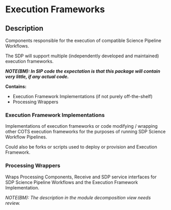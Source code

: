 # Execution Frameworks

## Description

Components responsible for the execution of compatible Science Pipeline
Workflows.

The SDP will support multiple (independently developed and maintained)
execution frameworks.

***NOTE(BM): In SIP code the expectation is that this package will contain
very little, if any actual code.***

**Contains:**

- Execution Framework Implementations (if not purely off-the-shelf)
- Processing Wrappers

### Execution Framework Implementations

Implementations of execution frameworks or code modifying / wrapping other
COTS execution frameworks for the purposes of running SDP Science Workflow
Pipelines.

Could also be forks or scripts used to deploy or provision and Execution
Framework.

### Processing Wrappers

Wraps Processing Components, Receive and SDP service interfaces for SDP
Science Pipeline Workflows and the Execution Framework Implementation.

*NOTE(BM): The description in the module decomposition view needs review.*
